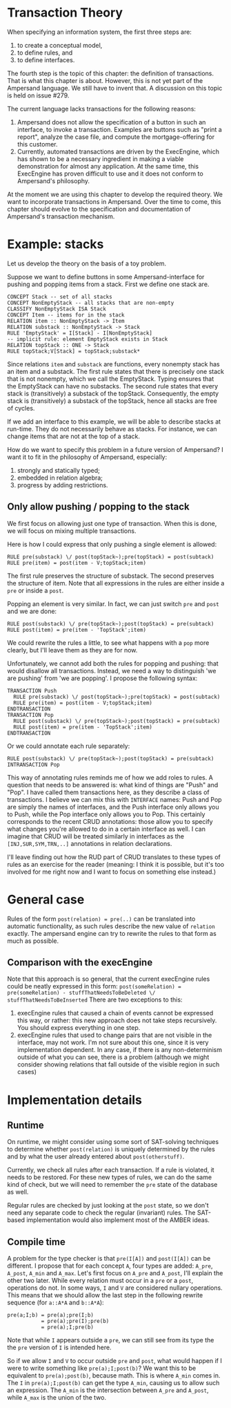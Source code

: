 # Transaction Theory
When specifying an information system, the first three steps are:
1. to create a conceptual model,
2. to define rules, and
3. to define interfaces.

The fourth step is the topic of this chapter: the definition of transactions. That is what this chapter is about. However, this is not yet part of the Ampersand language. We still have to invent that. A discussion on this topic is held on issue #279.

The current language lacks transactions for the following reasons:
1. Ampersand does not allow the specification of a button in such an interface, to invoke a transaction. Examples are buttons such as "print a report", analyze the case file, and compute the mortgage-offering for this customer.
2. Currently, automated transactions are driven by the ExecEngine, which has shown to be a necessary ingredient in making a viable demonstration for almost any application. At the same time, this ExecEngine has proven difficult to use and it does not conform to Ampersand's philosophy.

At the moment we are using this chapter to develop the required theory. We want to incorporate transactions in Ampersand. Over the time to come, this chapter should evolve to the specification and documentation of Ampersand's transaction mechanism. 

# Example: stacks
Let us develop the theory on the basis of a toy problem.

Suppose we want to define buttons in some Ampersand-interface for pushing and popping items from a stack. First we define one stack are.

```
CONCEPT Stack -- set of all stacks
CONCEPT NonEmptyStack -- all stacks that are non-empty
CLASSIFY NonEmptyStack ISA Stack
CONCEPT Item -- items for in the stack
RELATION item :: NonEmptyStack -> Item
RELATION substack :: NonEmptyStack -> Stack
RULE 'EmptyStack' = I[Stack] - I[NonEmptyStack]
-- implicit rule: element EmptyStack exists in Stack
RELATION topStack :: ONE -> Stack
RULE topStack;V[Stack] = topStack;substack*
```

Since relations `item` and `substack` are functions, every nonempty stack has an item and a substack. The first rule states that there is precisely one stack that is not nonempty, which we call the EmptyStack. Typing ensures that the EmptyStack can have no substacks. The second rule states that every stack is (transitively) a substack of the topStack. Consequently, the empty stack is (transitively) a substack of the topStack, hence all stacks are free of cycles.

If we add an interface to this example, we will be able to describe stacks at run-time. They do not necessarily behave as stacks. For instance, we can change items that are not at the top of a stack.

How do we want to specify this problem in a future version of Ampersand? I want it to fit in the philosophy of Ampersand, especially:
1. strongly and statically typed;
2. embedded in relation algebra;
3. progress by adding restrictions.

## Only allow pushing / popping to the stack
We first focus on allowing just one type of transaction. When this is done, we will focus on mixing multiple transactions.

Here is how I could express that only pushing a single element is allowed:
```
RULE pre(substack) \/ post(topStack~);pre(topStack) = post(subtack)
RULE pre(item) = post(item - V;topStack;item)
```
The first rule preserves the structure of substack. The second preserves the structure of item. Note that all expressions in the rules are either inside a ``pre`` or inside a ``post``.

Popping an element is very similar. In fact, we can just switch `pre` and `post` and we are done:
```
RULE post(substack) \/ pre(topStack~);post(topStack) = pre(subtack)
RULE post(item) = pre(item - 'TopStack';item)
```
We could rewrite the rules a little, to see what happens with a `pop` more clearly, but I'll leave them as they are for now.

Unfortunately, we cannot add both the rules for popping and pushing: that would disallow all transactions. Instead, we need a way to distinguish 'we are pushing' from 'we are popping'. I propose the following syntax:

```
TRANSACTION Push
  RULE pre(substack) \/ post(topStack~);pre(topStack) = post(subtack)
  RULE pre(item) = post(item - V;topStack;item)
ENDTRANSACTION
TRANSACTION Pop
  RULE post(substack) \/ pre(topStack~);post(topStack) = pre(subtack)
  RULE post(item) = pre(item - 'TopStack';item)
ENDTRANSACTION
```

Or we could annotate each rule separately:

```
RULE post(substack) \/ pre(topStack~);post(topStack) = pre(subtack) INTRANSACTION Pop
```

This way of annotating rules reminds me of how we add roles to rules.
A question that needs to be answered is: what kind of things are "Push" and "Pop". I have called them transactions here, as they describe a class of transactions. I believe we can mix this with `INTERFACE` names: Push and Pop are simply the names of interfaces, and the Push interface only allows you to Push, while the Pop interface only allows you to Pop. This certainly corresponds to the recent CRUD annotations: those allow you to specify what changes you're allowed to do in a certain interface as well. I can imagine that CRUD will be treated similarly in interfaces as the ``[INJ,SUR,SYM,TRN,..]`` annotations in relation declarations.

I'll leave finding out how the RUD part of CRUD translates to these types of rules as an exercise for the reader (meaning: I think it is possible, but it's too involved for me right now and I want to focus on something else instead.)

# General case
Rules of the form ``post(relation) = pre(..)`` can  be translated into automatic functionality, as such rules describe the new value of ``relation`` exactly. The ampersand engine can try to rewrite the rules to that form as much as possible.

## Comparison with the execEngine
Note that this approach is so general, that the current execEngine rules could be neatly expressed in this form:
``post(someRelation) = pre(someRelation) - stuffThatNeedsToBeDeleted \/ stuffThatNeedsToBeInserted``
There are two exceptions to this:

1. execEngine rules that caused a chain of events cannot be expressed this way, or rather: this new approach does not take steps recursively. You should express everything in one step.
2. execEngine rules that used to change pairs that are not visible in the interface, may not work. I'm not sure about this one, since it is very implementation dependent. In any case, if there is any non-determinism outside of what you can see, there is a problem (although we might consider showing relations that fall outside of the visible region in such cases)


# Implementation details

## Runtime
On runtime, we might consider using some sort of SAT-solving techniques to determine whether ``post(relation)`` is uniquely determined by the rules and by what the user already entered about ``post(otherstuff)``.

Currently, we check all rules after each transaction. If a rule is violated, it needs to be restored. For these new types of rules, we can do the same kind of check, but we will need to remember the `pre` state of the database as well.

Regular rules are checked by just looking at the `post` state, so we don't need any separate code to check the regular (invariant) rules.
The SAT-based implementation would also implement most of the AMBER ideas.

## Compile time
A problem for the type checker is that ``pre(I[A])`` and ``post(I[A])`` can be different. I propose that for each concept ``A``, four types are added:
``A_pre``, ``A_post``, ``A_min`` and ``A_max``. Let's first focus on ``A_pre`` and ``A_post``, I'll explain the other two later. While every relation must occur in a ``pre`` or a ``post``, operations do not. In some ways, `I` and `V` are considered nullary operations. This means that we should allow the last step in the following rewrite sequence (for ``a::A*A`` and ``b::A*A``):

```
pre(a;I;b) = pre(a);pre(I;b)
           = pre(a);pre(I);pre(b)
           = pre(a);I;pre(b)
```

Note that while ``I`` appears outside a ``pre``, we can still see from its type the the ``pre`` version of `I` is intended here.

So if we allow `I` and `V` to occur outside `pre` and `post`, what would happen if I were to write something like ```pre(a);I;post(b)```? We want this to be equivalent to ```pre(a);post(b)```, because math. This is where ``A_min`` comes in. The ``I`` in ``pre(a);I;post(b)`` can get the type ``A_min``, causing us to allow such an expression. The ``A_min`` is the intersection between ``A_pre`` and ``A_post``, while ``A_max`` is the union of the two.
